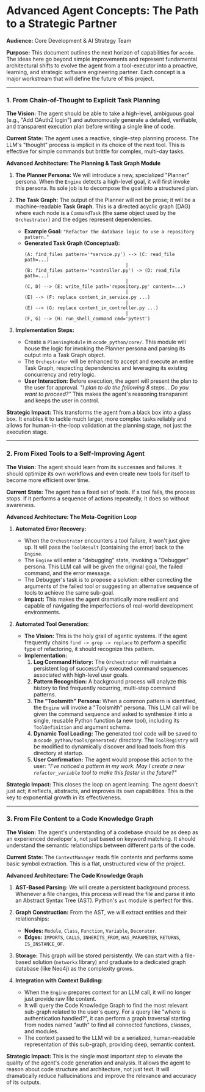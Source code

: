 
# Advanced Agent Concepts: The Path to a Strategic Partner

**Audience:** Core Development & AI Strategy Team

**Purpose:** This document outlines the next horizon of capabilities for `ocode`. The ideas here go beyond simple improvements and represent fundamental architectural shifts to evolve the agent from a tool-executor into a proactive, learning, and strategic software engineering partner. Each concept is a major workstream that will define the future of this project.

---

### 1. From Chain-of-Thought to Explicit Task Planning

**The Vision:** The agent should be able to take a high-level, ambiguous goal (e.g., "Add OAuth2 login") and autonomously generate a detailed, verifiable, and transparent execution plan before writing a single line of code.

**Current State:** The agent uses a reactive, single-step planning process. The LLM's "thought" process is implicit in its choice of the next tool. This is effective for simple commands but brittle for complex, multi-day tasks.

**Advanced Architecture: The Planning & Task Graph Module**

1.  **The Planner Persona:** We will introduce a new, specialized "Planner" persona. When the `Engine` detects a high-level goal, it will first invoke this persona. Its sole job is to decompose the goal into a structured plan.

2.  **The Task Graph:** The output of the Planner will not be prose; it will be a machine-readable **Task Graph**. This is a directed acyclic graph (DAG) where each node is a `CommandTask` (the same object used by the `Orchestrator`) and the edges represent dependencies.

    *   **Example Goal:** `"Refactor the database logic to use a repository pattern."`
    *   **Generated Task Graph (Conceptual):**
        ```
        (A: find_files pattern='*service.py') --> (C: read_file path=...)
                                             |
        (B: find_files pattern='*controller.py') -> (D: read_file path=...)
                                             |
        (C, D) --> (E: write_file path='repository.py' content=...)
                                             |
        (E) --> (F: replace content_in_service.py ...)
                                             |
        (E) --> (G: replace content_in_controller.py ...)
                                             |
        (F, G) --> (H: run_shell_command cmd='pytest')
        ```

3.  **Implementation Steps:**
    *   Create a `PlanningModule` in `ocode_python/core/`. This module will house the logic for invoking the Planner persona and parsing its output into a Task Graph object.
    *   The `Orchestrator` will be enhanced to accept and execute an entire Task Graph, respecting dependencies and leveraging its existing concurrency and retry logic.
    *   **User Interaction:** Before execution, the agent will present the plan to the user for approval. *"I plan to do the following 8 steps... Do you want to proceed?"* This makes the agent's reasoning transparent and keeps the user in control.

**Strategic Impact:** This transforms the agent from a black box into a glass box. It enables it to tackle much larger, more complex tasks reliably and allows for human-in-the-loop validation at the planning stage, not just the execution stage.

---

### 2. From Fixed Tools to a Self-Improving Agent

**The Vision:** The agent should learn from its successes and failures. It should optimize its own workflows and even create new tools for itself to become more efficient over time.

**Current State:** The agent has a fixed set of tools. If a tool fails, the process stops. If it performs a sequence of actions repeatedly, it does so without awareness.

**Advanced Architecture: The Meta-Cognition Loop**

1.  **Automated Error Recovery:**
    *   When the `Orchestrator` encounters a tool failure, it won't just give up. It will pass the `ToolResult` (containing the error) back to the `Engine`.
    *   The `Engine` will enter a "debugging" state, invoking a "Debugger" persona. This LLM call will be given the original goal, the failed command, and the error message.
    *   The Debugger's task is to propose a solution: either correcting the arguments of the failed tool or suggesting an alternative sequence of tools to achieve the same sub-goal.
    *   **Impact:** This makes the agent dramatically more resilient and capable of navigating the imperfections of real-world development environments.

2.  **Automated Tool Generation:**
    *   **The Vision:** This is the holy grail of agentic systems. If the agent frequently chains `find -> grep -> replace` to perform a specific type of refactoring, it should recognize this pattern.
    *   **Implementation:**
        1.  **Log Command History:** The `Orchestrator` will maintain a persistent log of successfully executed command sequences associated with high-level user goals.
        2.  **Pattern Recognition:** A background process will analyze this history to find frequently recurring, multi-step command patterns.
        3.  **The "Toolsmith" Persona:** When a common pattern is identified, the `Engine` will invoke a "Toolsmith" persona. This LLM call will be given the command sequence and asked to synthesize it into a single, reusable Python function (a new tool), including its `ToolDefinition` and argument schema.
        4.  **Dynamic Tool Loading:** The generated tool code will be saved to a `ocode_python/tools/generated/` directory. The `ToolRegistry` will be modified to dynamically discover and load tools from this directory at startup.
        5.  **User Confirmation:** The agent would propose this action to the user: *"I've noticed a pattern in my work. May I create a new `refactor_variable` tool to make this faster in the future?"*

**Strategic Impact:** This closes the loop on agent learning. The agent doesn't just act; it reflects, abstracts, and improves its own capabilities. This is the key to exponential growth in its effectiveness.

---

### 3. From File Content to a Code Knowledge Graph

**The Vision:** The agent's understanding of a codebase should be as deep as an experienced developer's, not just based on keyword matching. It should understand the semantic relationships between different parts of the code.

**Current State:** The `ContextManager` reads file contents and performs some basic symbol extraction. This is a flat, unstructured view of the project.

**Advanced Architecture: The Code Knowledge Graph**

1.  **AST-Based Parsing:** We will create a persistent background process. Whenever a file changes, this process will read the file and parse it into an Abstract Syntax Tree (AST). Python's `ast` module is perfect for this.

2.  **Graph Construction:** From the AST, we will extract entities and their relationships:
    *   **Nodes:** `Module`, `Class`, `Function`, `Variable`, `Decorator`.
    *   **Edges:** `IMPORTS`, `CALLS`, `INHERITS_FROM`, `HAS_PARAMETER`, `RETURNS`, `IS_INSTANCE_OF`.

3.  **Storage:** This graph will be stored persistently. We can start with a file-based solution (`networkx` library) and graduate to a dedicated graph database (like Neo4j) as the complexity grows.

4.  **Integration with Context Building:**
    *   When the `Engine` prepares context for an LLM call, it will no longer just provide raw file content.
    *   It will query the Code Knowledge Graph to find the most relevant sub-graph related to the user's query. For a query like "where is authentication handled?", it can perform a graph traversal starting from nodes named "auth" to find all connected functions, classes, and modules.
    *   The context passed to the LLM will be a serialized, human-readable representation of this sub-graph, providing deep, semantic context.

**Strategic Impact:** This is the single most important step to elevate the quality of the agent's code generation and analysis. It allows the agent to reason about code structure and architecture, not just text. It will dramatically reduce hallucinations and improve the relevance and accuracy of its outputs.
